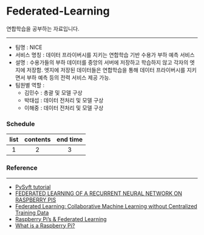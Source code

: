 # Federated-Learning

연합학습을 공부하는 자료입니다.

---

- 팀명 : NICE
- 서비스 명칭 : 데이터 프라이버시를 지키는 연합학습 기반 수용가 부하 예측 서비스
- 설명 : 수용가들의 부하 데이터를 중앙의 서버에 저장하고 학습하지 않고 각자의 엣지에 저장함. 엣지에 저장된 데이터들은 연합학습을 통해 데이터 프라이버시를 지키면서 부하 예측 등의 전력 서비스 제공 가능.
- 팀원별 역할 : 
    - 김민수 : 총괄 및 모델 구상
    - 박태섭 : 데이터 전처리 및 모델 구상
    - 이해중 : 데이터 전처리 및 모델 구상
    
### Schedule

|list|contents|end time|   
|:--:|:--:|:--:|  
| 1 | 2 | 3 |  


    
### Reference
---
 - [PySyft tutorial](https://github.com/OpenMined/PySyft/tree/dev)
 - [FEDERATED LEARNING OF A RECURRENT NEURAL NETWORK ON RASPBERRY PIS](https://blog.openmined.org/federated-learning-of-a-rnn-on-raspberry-pis/)
 - [Federated Learning: Collaborative Machine Learning without Centralized Training Data](https://ai.googleblog.com/2017/04/federated-learning-collaborative.html)
 - [Raspberry Pi’s & Federated Learning](https://mc.ai/raspberry-pis-federated-learning/)
 - [What is a Raspberry Pi?](https://opensource.com/resources/raspberry-pi)
